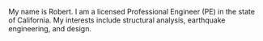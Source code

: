 My name is Robert. I am a licensed Professional Engineer (PE) in the state of California. My interests include structural analysis, earthquake engineering, and design.
